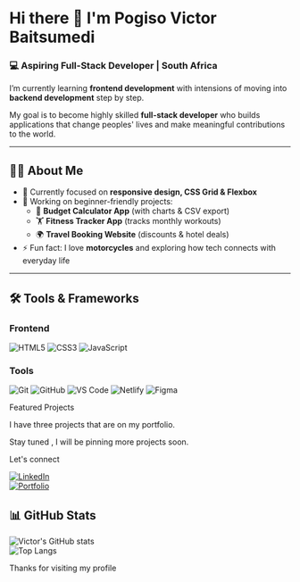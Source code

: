 # Hi there 👋 I'm Pogiso Victor Baitsumedi  

### 💻 Aspiring Full-Stack Developer | South Africa  

I’m currently learning **frontend development**  with intensions of moving into **backend development** step by step.  

My goal is to become highly skilled  **full-stack developer** who builds applications that change peoples' lives and make meaningful contributions to the world.  

---

## 👨‍💻 About Me  
- 🌱 Currently focused on **responsive design, CSS Grid & Flexbox**  
- 🔭 Working on beginner-friendly projects:  
  - 🧮 **Budget Calculator App** (with charts & CSV export)  
  - 🏋️ **Fitness Tracker App** (tracks monthly workouts)  
  - 🌍 **Travel Booking Website** (discounts & hotel deals)  
- ⚡ Fun fact: I love **motorcycles** and exploring how tech connects with everyday life  

---

## 🛠️ Tools & Frameworks  

### Frontend
![HTML5](https://img.shields.io/badge/-HTML5-E34F26?style=flat&logo=html5&logoColor=white)
![CSS3](https://img.shields.io/badge/-CSS3-1572B6?style=flat&logo=css3&logoColor=white)
![JavaScript](https://img.shields.io/badge/-JavaScript-F7DF1E?style=flat&logo=javascript&logoColor=black)

### Tools
![Git](https://img.shields.io/badge/-Git-F05032?style=flat&logo=git&logoColor=white)
![GitHub](https://img.shields.io/badge/-GitHub-181717?style=flat&logo=github&logoColor=white)
![VS Code](https://img.shields.io/badge/-VS%20Code-007ACC?style=flat&logo=visual-studio-code&logoColor=white)
![Netlify](https://img.shields.io/badge/-Netlify-00C7B7?style=flat&logo=netlify&logoColor=white)
![Figma](https://img.shields.io/badge/-Figma-F24E1E?style=flat&logo=figma&logoColor=white)


Featured Projects

I have three projects that are on my portfolio.

Stay tuned , I will be pinning more projects soon.

Let's connect

[![LinkedIn](https://img.shields.io/badge/LinkedIn-blue?style=flat&logo=linkedin&logoColor=white)](victorbaitsumedi)  
[![Portfolio](https://img.shields.io/badge/Portfolio-Website-green?style=flat&logo=firefox&logoColor=white)](https://victor-baitsumedi-portfolio.netlify.app/)  

## 📊 GitHub Stats  
![Victor's GitHub stats](https://github-readme-stats.vercel.app/api?username=victorbaitsumedi&show_icons=true&theme=radical)  
![Top Langs](https://github-readme-stats.vercel.app/api/top-langs/?username=victorbaitsumedi&layout=compact&theme=radical)  


Thanks for visiting my profile
 



